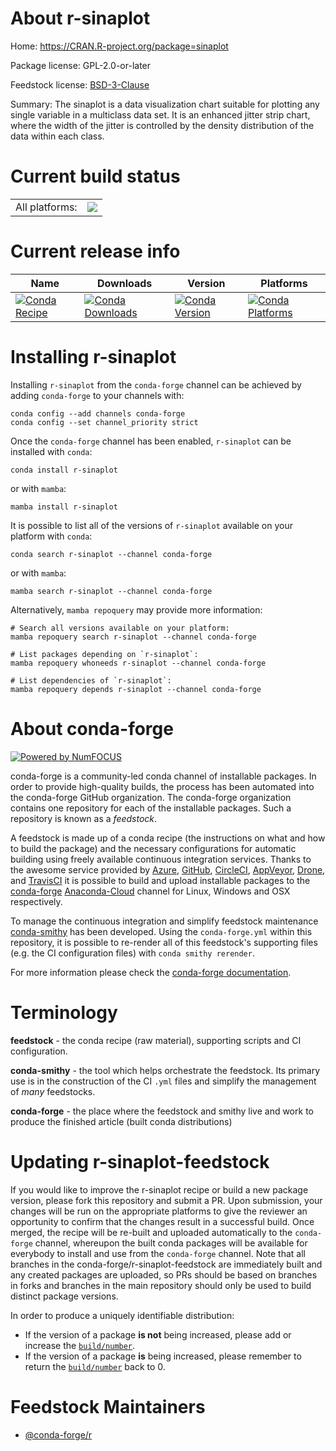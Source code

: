 About r-sinaplot
================

Home: https://CRAN.R-project.org/package=sinaplot

Package license: GPL-2.0-or-later

Feedstock license: [BSD-3-Clause](https://github.com/conda-forge/r-sinaplot-feedstock/blob/main/LICENSE.txt)

Summary: The sinaplot is a data visualization chart suitable for plotting any single variable in a multiclass data set. It is an enhanced jitter strip chart, where the width of the jitter is controlled by the density distribution of the data within each class.

Current build status
====================


<table><tr><td>All platforms:</td>
    <td>
      <a href="https://dev.azure.com/conda-forge/feedstock-builds/_build/latest?definitionId=7709&branchName=main">
        <img src="https://dev.azure.com/conda-forge/feedstock-builds/_apis/build/status/r-sinaplot-feedstock?branchName=main">
      </a>
    </td>
  </tr>
</table>

Current release info
====================

| Name | Downloads | Version | Platforms |
| --- | --- | --- | --- |
| [![Conda Recipe](https://img.shields.io/badge/recipe-r--sinaplot-green.svg)](https://anaconda.org/conda-forge/r-sinaplot) | [![Conda Downloads](https://img.shields.io/conda/dn/conda-forge/r-sinaplot.svg)](https://anaconda.org/conda-forge/r-sinaplot) | [![Conda Version](https://img.shields.io/conda/vn/conda-forge/r-sinaplot.svg)](https://anaconda.org/conda-forge/r-sinaplot) | [![Conda Platforms](https://img.shields.io/conda/pn/conda-forge/r-sinaplot.svg)](https://anaconda.org/conda-forge/r-sinaplot) |

Installing r-sinaplot
=====================

Installing `r-sinaplot` from the `conda-forge` channel can be achieved by adding `conda-forge` to your channels with:

```
conda config --add channels conda-forge
conda config --set channel_priority strict
```

Once the `conda-forge` channel has been enabled, `r-sinaplot` can be installed with `conda`:

```
conda install r-sinaplot
```

or with `mamba`:

```
mamba install r-sinaplot
```

It is possible to list all of the versions of `r-sinaplot` available on your platform with `conda`:

```
conda search r-sinaplot --channel conda-forge
```

or with `mamba`:

```
mamba search r-sinaplot --channel conda-forge
```

Alternatively, `mamba repoquery` may provide more information:

```
# Search all versions available on your platform:
mamba repoquery search r-sinaplot --channel conda-forge

# List packages depending on `r-sinaplot`:
mamba repoquery whoneeds r-sinaplot --channel conda-forge

# List dependencies of `r-sinaplot`:
mamba repoquery depends r-sinaplot --channel conda-forge
```


About conda-forge
=================

[![Powered by
NumFOCUS](https://img.shields.io/badge/powered%20by-NumFOCUS-orange.svg?style=flat&colorA=E1523D&colorB=007D8A)](https://numfocus.org)

conda-forge is a community-led conda channel of installable packages.
In order to provide high-quality builds, the process has been automated into the
conda-forge GitHub organization. The conda-forge organization contains one repository
for each of the installable packages. Such a repository is known as a *feedstock*.

A feedstock is made up of a conda recipe (the instructions on what and how to build
the package) and the necessary configurations for automatic building using freely
available continuous integration services. Thanks to the awesome service provided by
[Azure](https://azure.microsoft.com/en-us/services/devops/), [GitHub](https://github.com/),
[CircleCI](https://circleci.com/), [AppVeyor](https://www.appveyor.com/),
[Drone](https://cloud.drone.io/welcome), and [TravisCI](https://travis-ci.com/)
it is possible to build and upload installable packages to the
[conda-forge](https://anaconda.org/conda-forge) [Anaconda-Cloud](https://anaconda.org/)
channel for Linux, Windows and OSX respectively.

To manage the continuous integration and simplify feedstock maintenance
[conda-smithy](https://github.com/conda-forge/conda-smithy) has been developed.
Using the ``conda-forge.yml`` within this repository, it is possible to re-render all of
this feedstock's supporting files (e.g. the CI configuration files) with ``conda smithy rerender``.

For more information please check the [conda-forge documentation](https://conda-forge.org/docs/).

Terminology
===========

**feedstock** - the conda recipe (raw material), supporting scripts and CI configuration.

**conda-smithy** - the tool which helps orchestrate the feedstock.
                   Its primary use is in the construction of the CI ``.yml`` files
                   and simplify the management of *many* feedstocks.

**conda-forge** - the place where the feedstock and smithy live and work to
                  produce the finished article (built conda distributions)


Updating r-sinaplot-feedstock
=============================

If you would like to improve the r-sinaplot recipe or build a new
package version, please fork this repository and submit a PR. Upon submission,
your changes will be run on the appropriate platforms to give the reviewer an
opportunity to confirm that the changes result in a successful build. Once
merged, the recipe will be re-built and uploaded automatically to the
`conda-forge` channel, whereupon the built conda packages will be available for
everybody to install and use from the `conda-forge` channel.
Note that all branches in the conda-forge/r-sinaplot-feedstock are
immediately built and any created packages are uploaded, so PRs should be based
on branches in forks and branches in the main repository should only be used to
build distinct package versions.

In order to produce a uniquely identifiable distribution:
 * If the version of a package **is not** being increased, please add or increase
   the [``build/number``](https://docs.conda.io/projects/conda-build/en/latest/resources/define-metadata.html#build-number-and-string).
 * If the version of a package **is** being increased, please remember to return
   the [``build/number``](https://docs.conda.io/projects/conda-build/en/latest/resources/define-metadata.html#build-number-and-string)
   back to 0.

Feedstock Maintainers
=====================

* [@conda-forge/r](https://github.com/conda-forge/r/)

